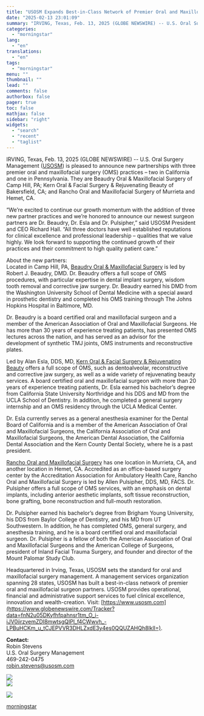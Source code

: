 ```yaml
---
title: "USOSM Expands Best-in-Class Network of Premier Oral and Maxillofacial Surgeons"
date: "2025-02-13 23:01:09"
summary: "IRVING, Texas, Feb. 13, 2025 (GLOBE NEWSWIRE) -- U.S. Oral Surgery Management (USOSM) is pleased to announce new partnerships with three premier oral and maxillofacial surgery (OMS) practices – two in California and one in Pennsylvania. They are Beaudry Oral &amp; Maxillofacial Surgery of Camp Hill, PA; Kern Oral &amp;..."
categories:
  - "morningstar"
lang:
  - "en"
translations:
  - "en"
tags:
  - "morningstar"
menu: ""
thumbnail: ""
lead: ""
comments: false
authorbox: false
pager: true
toc: false
mathjax: false
sidebar: "right"
widgets:
  - "search"
  - "recent"
  - "taglist"
---
```


IRVING, Texas, Feb. 13, 2025 (GLOBE NEWSWIRE) -- U.S. Oral Surgery Management ([USOSM](https://www.globenewswire.com/Tracker?data=IaF1kG0dW688kn406nP514gwZ8igUqA2kdQHHGiUC3KF8_eC_kIYRsi8bMwiJhPSQBukwDHqojIvTIz3xiwFnA==)) is pleased to announce new partnerships with three premier oral and maxillofacial surgery (OMS) practices – two in California and one in Pennsylvania. They are Beaudry Oral & Maxillofacial Surgery of Camp Hill, PA; Kern Oral & Facial Surgery & Rejuvenating Beauty of Bakersfield, CA; and Rancho Oral and Maxillofacial Surgery of Murrieta and Hemet, CA.

“We’re excited to continue our growth momentum with the addition of three new partner practices and we’re honored to announce our newest surgeon partners are Dr. Beaudry, Dr. Esla and Dr. Pulsipher,” said USOSM President and CEO Richard Hall. “All three doctors have well established reputations for clinical excellence and professional leadership – qualities that we value highly. We look forward to supporting the continued growth of their practices and their commitment to high quality patient care.”

About the new partners:  
Located in Camp Hill, PA, [Beaudry Oral & Maxillofacial Surgery](https://www.globenewswire.com/Tracker?data=L3vk5SMdtZMI5pcnp5flA4B96EEv1B6l9WhnRu7HSnXCZOD5hk7rgq9xMjlXi5ri_jB7MyjNxMleChWRSmyWp02TowDfsee--AOGc5XeqopV1FpLNpSHRhkEvxLjP9iG) is led by Robert J. Beaudry, DMD. Dr. Beaudry offers a full scope of OMS procedures, with particular expertise in dental implant surgery, wisdom tooth removal and corrective jaw surgery. Dr. Beaudry earned his DMD from the Washington University School of Dental Medicine with a special award in prosthetic dentistry and completed his OMS training through The Johns Hopkins Hospital in Baltimore, MD.

Dr. Beaudry is a board certified oral and maxillofacial surgeon and a member of the American Association of Oral and Maxillofacial Surgeons. He has more than 30 years of experience treating patients, has presented OMS lectures across the nation, and has served as an advisor for the development of synthetic TMJ joints, OMS instruments and reconstructive plates.

Led by Alan Esla, DDS, MD, [Kern Oral & Facial Surgery & Rejuvenating Beauty](https://www.globenewswire.com/Tracker?data=qdzlopOE00DJ4Ox3Y6CIDNTy9DNFiRhFIOyAINok0XBPEUQcyDz1pDFoWmMlsYWS1CQA0aAtbnkGvZxKKQylS1MqQYkdfU6kSpH_I6UjRDKghXtr4tBtOc13tWvqe-MNjTddJ_HrC0NswqOsrzXnBQ==) offers a full scope of OMS, such as dentoalveolar, reconstructive and corrective jaw surgery, as well as a wide variety of rejuvenating beauty services. A board certified oral and maxillofacial surgeon with more than 20 years of experience treating patients, Dr. Esla earned his bachelor’s degree from California State University Northridge and his DDS and MD from the UCLA School of Dentistry. In addition, he completed a general surgery internship and an OMS residency through the UCLA Medical Center.

Dr. Esla currently serves as a general anesthesia examiner for the Dental Board of California and is a member of the American Association of Oral and Maxillofacial Surgeons, the California Association of Oral and Maxillofacial Surgeons, the American Dental Association, the California Dental Association and the Kern County Dental Society, where he is a past president.

[Rancho Oral and Maxillofacial Surgery](https://www.globenewswire.com/Tracker?data=CNzatbemqhZphFUoe0XCmpl5FhzXCjEhy5guFPY_5U4xRMUygYWYFvrocGSadPl-UvgiGtLsGomEdSjOCaWZxIymeqp9jPCv-G6yKnMp6yJ3jd7U32CJZ1mTdt7kJOdo) has one location in Murrieta, CA, and another location in Hemet, CA. Accredited as an office-based surgery center by the Accreditation Association for Ambulatory Health Care, Rancho Oral and Maxillofacial Surgery is led by Allen Pulsipher, DDS, MD, FACS. Dr. Pulsipher offers a full scope of OMS services, with an emphasis on dental implants, including anterior aesthetic implants, soft tissue reconstruction, bone grafting, bone reconstruction and full-mouth restoration.

Dr. Pulsipher earned his bachelor’s degree from Brigham Young University, his DDS from Baylor College of Dentistry, and his MD from UT Southwestern. In addition, he has completed OMS, general surgery, and anesthesia training, and he is a board certified oral and maxillofacial surgeon. Dr. Pulsipher is a fellow of both the American Association of Oral and Maxillofacial Surgeons and the American College of Surgeons, president of Inland Facial Trauma Surgery, and founder and director of the Mount Palomar Study Club.

Headquartered in Irving, Texas, USOSM sets the standard for oral and maxillofacial surgery management. A management services organization spanning 28 states, USOSM has built a best-in-class network of premier oral and maxillofacial surgeon partners. USOSM provides operational, financial and administrative support services to fuel clinical excellence, innovation and wealth-creation. Visit: [https://www.usosm.com](https://www.globenewswire.com/Tracker?data=fnN2u05DKyfhfpahnsr1tm_O_i-iJV0jirzvemZDI8mwtsgQIPl_f4CWwvh_-LPBuHCKm_u_tCJEPVVR3DHLZxdE3y4es0QQUZAHQh8lklI=).

**Contact:**  
Robin Stevens  
U.S. Oral Surgery Management  
469-242-0475  
[robin.stevens@usosm.com](https://www.globenewswire.com/Tracker?data=Tza_heniwg0v4LW130gXQe5dll1GDwB-hQ1sFyILjPLukOPbFqj9WkiwT79_6lutIijNcmMh5PCDTmjilq1o07TgMGSEzJBNMjI4MkGh6cE=)

 ![](https://www.globenewswire.com/newsroom/ti?nf=OTM1NzcwNiM2NzQ5MTQxIzIyNDc0MDU=)   
 ![](https://ml.globenewswire.com/media/ZjI0OTdlOTktYjNjYS00ZjQ1LThmNTktZjFiMzRlYjZhYmE4LTEyNTg5NTg=/tiny/U-S-Oral-Surgery-Management-US.png)

 [![](https://ml.globenewswire.com/media/9472c27c-8b6d-4c87-95fd-31f1f0140263/small/usosm-logo-png.png)](https://www.globenewswire.com/NewsRoom/AttachmentNg/9472c27c-8b6d-4c87-95fd-31f1f0140263)

[morningstar](https://www.morningstar.com/news/globe-newswire/9357706/usosm-expands-best-in-class-network-of-premier-oral-and-maxillofacial-surgeons)
